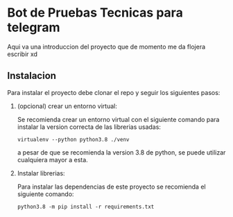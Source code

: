 # Bot de Pruebas Tecnicas para telegram

Aqui va una introduccion del proyecto que de momento me da flojera escribir xd

## Instalacion

Para instalar el proyecto debe clonar el repo y seguir los siguientes pasos:

1. (opcional) crear un entorno virtual:

	Se recomienda crear un entorno virtual con el siguiente comando para instalar la version correcta de las librerias usadas:

	`virtualenv --python python3.8 ./venv`

	a pesar de que se recomienda la version 3.8 de python, se puede utilizar cualquiera mayor a esta.


1. Instalar librerias:

	Para instalar las dependencias de este proyecto se recomienda el siguiente comando:

	`python3.8 -m pip install -r requirements.txt`	
